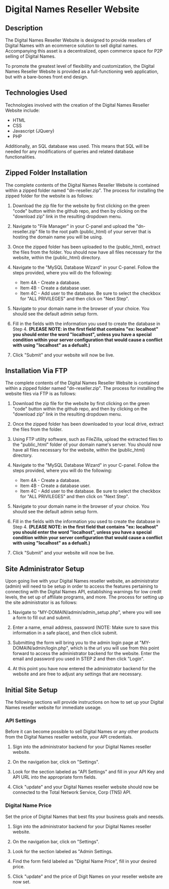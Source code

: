 # Digital Names Reseller Website



## Description

The Digital Names Reseller Website is designed to provide resellers of Digital Names with an ecommerce solution to sell digital names. Accompanying this asset is a decentralized, open commerce space for P2P selling of Digital Names.

To promote the greatest level of flexibility and customization, the Digital Names Reseller Website is provided as a full-functioning web application, but with a bare-bones front end design.

## Technologies Used

Technologies involved with the creation of the Digital Names Reseller Website include:

* HTML
* CSS
* Javascript (JQuery)
* PHP

Additionally, an SQL database was used. This means that SQL will be needed for any modifications of queries and related database functionalities. 

## Zipped Folder Installation

The complete contents of the Digital Names Reseller Website is contained within a zipped folder named "dn-reseller.zip". The process for installing the zipped folder for the website is as follows:

1. Download the zip file for the website by first clicking on the green "code" button within the github repo, and then by clicking on the "download zip" link in the resulting dropdown menu.

2. Navigate to "File Manager" in your C-panel and upload the "dn-reseller.zip" file to the root path (public_html) of your server that is hosting the domain name you will be using.

3. Once the zipped folder has been uploaded to the (public_html), extract the files from the folder. You should now have all files necessary for the website, within the (public_html) directory.

4. Navigate to the "MySQL Database Wizard" in your C-panel. Follow the steps provided, where you will do the following:
    * Item 4A - Create a database.
    * Item 4B - Create a database user.
    * Item 4C - Add user to the database. Be sure to select the checkbox for "ALL PRIVILEGES" and then click on "Next Step".

5. Navigate to your domain name in the browser of your choice. You should see the default admin setup form.

6. Fill in the fields with the information you used to create the database in Step 4. **(PLEASE NOTE: in the first field that contains "ex: localhost" you should enter the word "localhost", unless you have a special condition within your server configuration that would cause a conflict with using "localhost" as a defualt.)**

7. Click "Submit" and your website will now be live.

## Installation Via FTP

The complete contents of the Digital Names Reseller Website is contained within a zipped folder named "dn-reseller.zip". The process for installing the website files via FTP is as follows:

1. Download the zip file for the website by first clicking on the green "code" button within the github repo, and then by clicking on the "download zip" link in the resulting dropdown menu.

2. Once the zipped folder has been downloaded to your local drive, extract the files from the folder.

3. Using FTP utility software, such as FileZilla, upload the extracted files to the "public_html" folder of your domain name's server. You should now have all files necessary for the website, within the (public_html) directory.

4. Navigate to the "MySQL Database Wizard" in your C-panel. Follow the steps provided, where you will do the following:
    * Item 4A - Create a database.
    * Item 4B - Create a database user.
    * Item 4C - Add user to the database. Be sure to select the checkbox for "ALL PRIVILEGES" and then click on "Next Step".

5. Navigate to your domain name in the browser of your choice. You should see the default admin setup form.

6. Fill in the fields with the information you used to create the database in Step 4. **(PLEASE NOTE: in the first field that contains "ex: localhost" you should enter the word "localhost", unless you have a special condition within your server configuration that would cause a conflict with using "localhost" as a defualt.)**

7. Click "Submit" and your website will now be live.

## Site Administrator Setup

Upon going live with your Digital Names reseller website, an administrator (admin) will need to be setup in order to access the features pertaining to connecting with the Digital Names API, establishing warnings for low credit levels, the set up of affiliate programs, and more. The process for setting up the site administrator is as follows:

1. Navigate to "MY-DOMAIN/admin/admin_setup.php", where you will see a form to fill out and submit.

2. Enter a name, email address, password (NOTE: Make sure to save this information in a safe place), and then click submit.

3. Submitting the form will bring you to the admin login page at "MY-DOMAIN/admin/login.php", which is the url you will use from this point forward to access the administrator backend for the website. Enter the email and password you used in STEP 2 and then click "Login".

4. At this point you have now entered the administrator backend for the website and are free to adjust any settings that are necessary.

## Initial Site Setup

The following sections will provide instructions on how to set up your Digital Names reseller website for immediate useage.

### API Settings

Before it can become possible to sell Digital Names or any other products from the Digital Names reseller website, your API credentials.

1. Sign into the administrator backend for your Digital Names reseller website.

2. On the navigation bar, click on "Settings".

3. Look for the section labeled as "API Settings" and fill in your API Key and API URL into the appropriate form fields.

4. Click "update" and your Digital Names reseller website should now be connected to the Total Network Service, Corp (TNS) API.

### Digital Name Price

Set the price of Digital Names that best fits your business goals and neesds.

1. Sign into the administrator backend for your Digital Names reseller website.

2. On the navigation bar, click on "Settings".

3. Look for the section labeled as "Admin Settings.

4. Find the form field labeled as "Digital Name Price", fill in your desired price.

5. Click "update" and the price of Digit Names on your reseller website are now set.